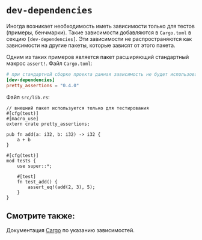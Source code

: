 # `dev-dependencies`

Иногда возникает необходимость иметь зависимости только для тестов (примеры,
бенчмарки). Такие зависимости добавляются в `Cargo.toml` в секцию
`[dev-dependencies]`. Эти зависимости не распространяются как зависимости на другие пакеты, которые зависят от этого пакета.

Одним из таких примеров является пакет расширяющий стандартный макрос `assert!`. Файл `Cargo.toml`:

```toml
# при стандартной сборке проекта данная зависимость не будет использоваться.
[dev-dependencies]
pretty_assertions = "0.4.0"
```

Файл `src/lib.rs`:

```rust,ignore
// внешний пакет используется только для тестирования
#[cfg(test)]
#[macro_use]
extern crate pretty_assertions;

pub fn add(a: i32, b: i32) -> i32 {
    a + b
}

#[cfg(test)]
mod tests {
    use super::*;

    #[test]
    fn test_add() {
        assert_eq!(add(2, 3), 5);
    }
}
```

## Смотрите также:

Документация [Cargo] по указанию зависимостей.


[Cargo]: http://doc.crates.io/specifying-dependencies.html